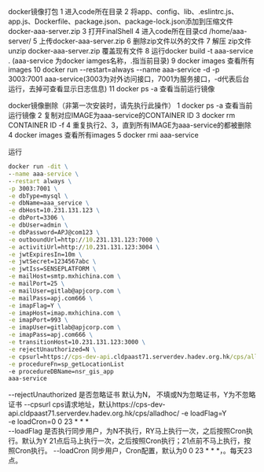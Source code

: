 docker镜像打包
1 进入code所在目录
2 将app、config、lib、.eslintrc.js、app.js、Dockerfile、package.json、package-lock.json添加到压缩文件docker-aaa-server.zip
3 打开FinalShell
4 进入code所在目录cd /home/aaa-server/
5 上传docker-aaa-server.zip
6 删除zip文件以外的文件
7 解压 zip文件 unzip docker-aaa-server.zip 覆盖现有文件
8 运行docker build -t aaa-service . (aaa-service 为docker iamges名称，.指当前目录)
9 docker images 查看所有images
10 docker run --restart=always --name aaa-service -d -p 3003:7001 aaa-service(3003为对外访问接口，7001为服务接口，-d代表后台运行，去掉可查看显示日志信息)
11 docker ps -a 查看当前运行镜像

docker镜像删除（非第一次安装时，请先执行此操作）
1 docker ps -a 查看当前运行镜像
2 复制对应IMAGE为aaa-service的CONTAINER ID
3 docker rm CONTAINER ID -f
4 重复执行2、3，直到所有IMAGE为aaa-service的都被删除
4 docker images 查看所有images
5 docker rmi aaa-service



运行

````cmd
docker run -dit \
--name aaa-service \
--restart always \
-p 3003:7001 \
-e dbType=mysql \
-e dbName=aaa_service \
-e dbHost=10.231.131.123 \
-e dbPort=3306 \
-e dbUser=admin \
-e dbPassword=APJ@com123 \
-e outboundUrl=http://10.231.131.123:7000 \
-e activitiUrl=http://10.231.131.123:3004 \
-e jwtExpiresIn=10m \
-e jwtSecret=1234567abc \
-e jwtIss=SENSEPLATFORM \
-e mailHost=smtp.mxhichina.com \
-e mailPort=25 \
-e mailUser=gitlab@apjcorp.com \
-e mailPass=apj.com666 \
-e imapFlag=Y \
-e imapHost=imap.mxhichina.com \
-e imapPort=993 \
-e imapUser=gitlab@apjcorp.com \
-e imapPass=apj.com666 \
-e transitionHost=10.231.131.123:3000 \
-e rejectUnauthorized=N \
-e cpsurl=https://cps-dev-api.cldpaast71.serverdev.hadev.org.hk/cps/alladhoc/ \
-e procedureFn=sp_getLocationList
-e procedureDBName=nsr_gis_app
aaa-service
````
--rejectUnauthorized 是否忽略证书 默认为N， 不填或N为忽略证书，Y为不忽略证书
--cpsurl cps请求地址，默认https://cps-dev-api.cldpaast71.serverdev.hadev.org.hk/cps/alladhoc/
-e loadFlag=Y \
-e loadCron=0 0 23 * * * \
--loadFlag 是否执行同步用户，为N不执行，RY马上执行一次，之后按照Cron执行。默认为Y 21点后马上执行一次，之后按照Cron执行；21点前不马上执行，按照Cron执行。
--loadCron 同步用户，Cron配置，默认为0 0 23 * * *，。每天23点。